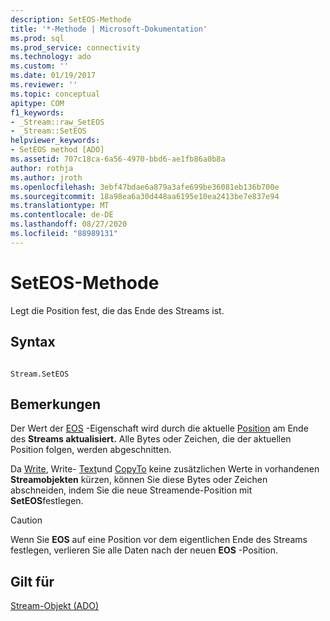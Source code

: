 ```yaml
---
description: SetEOS-Methode
title: '*-Methode | Microsoft-Dokumentation'
ms.prod: sql
ms.prod_service: connectivity
ms.technology: ado
ms.custom: ''
ms.date: 01/19/2017
ms.reviewer: ''
ms.topic: conceptual
apitype: COM
f1_keywords:
- _Stream::raw_SetEOS
- _Stream::SetEOS
helpviewer_keywords:
- SetEOS method [ADO]
ms.assetid: 707c18ca-6a56-4970-bbd6-ae1fb86a0b8a
author: rothja
ms.author: jroth
ms.openlocfilehash: 3ebf47bdae6a879a3afe699be36081eb136b700e
ms.sourcegitcommit: 18a98ea6a30d448aa6195e10ea2413be7e837e94
ms.translationtype: MT
ms.contentlocale: de-DE
ms.lasthandoff: 08/27/2020
ms.locfileid: "88989131"
---
```

# <a name="seteos-method"></a>SetEOS-Methode
Legt die Position fest, die das Ende des Streams ist.  
  
## <a name="syntax"></a>Syntax  
  
```  
  
Stream.SetEOS  
```  
  
## <a name="remarks"></a>Bemerkungen  
 Der Wert der [EOS](./eos-property.md) -Eigenschaft wird durch die aktuelle [Position](./position-property-ado.md) am Ende des **Streams aktualisiert.** Alle Bytes oder Zeichen, die der aktuellen Position folgen, werden abgeschnitten.  
  
 Da [Write](./write-method.md), Write- [Text](./writetext-method.md)und [CopyTo](./copyto-method-ado.md) keine zusätzlichen Werte in vorhandenen **Streamobjekten** kürzen, können Sie diese Bytes oder Zeichen abschneiden, indem Sie die neue Streamende-Position mit **SetEOS**festlegen.  
  
> [!CAUTION]
>  Wenn Sie **EOS** auf eine Position vor dem eigentlichen Ende des Streams festlegen, verlieren Sie alle Daten nach der neuen **EOS** -Position.  
  
## <a name="applies-to"></a>Gilt für  
 [Stream-Objekt (ADO)](./stream-object-ado.md)